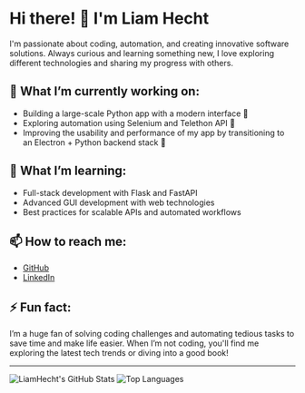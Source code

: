 # Hi there! 👋 I'm Liam Hecht

I'm passionate about coding, automation, and creating innovative software solutions. Always curious and learning something new, I love exploring different technologies and sharing my progress with others.

## 🔭 What I’m currently working on:
- Building a large-scale Python app with a modern interface 🚀
- Exploring automation using Selenium and Telethon API 🤖
- Improving the usability and performance of my app by transitioning to an Electron + Python backend stack 🎨

## 🌱 What I’m learning:
- Full-stack development with Flask and FastAPI
- Advanced GUI development with web technologies
- Best practices for scalable APIs and automated workflows

## 📫 How to reach me:
- [GitHub](https://github.com/LiamHecht)
- [LinkedIn](https://linkedin.com/in/your-link)

## ⚡ Fun fact:
I’m a huge fan of solving coding challenges and automating tedious tasks to save time and make life easier. When I’m not coding, you'll find me exploring the latest tech trends or diving into a good book!

---

![LiamHecht's GitHub Stats](https://github-readme-stats.vercel.app/api?username=LiamHecht&show_icons=true&theme=radical)
![Top Languages](https://github-readme-stats.vercel.app/api/top-langs/?username=LiamHecht&layout=compact&theme=radical)

